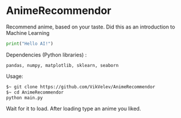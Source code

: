 # AnimeRecommendor
Recommend anime, based on your taste.
Did this as an introduction to Machine Learning 
```python
print("Hello AI!")
```
Dependencies (Python libraries) :
```
pandas, numpy, matplotlib, sklearn, seaborn
```
Usage:
```bash
$~ git clone https://github.com/VikVelev/AnimeRecommendor
$~ cd AnimeRecommendor
python main.py
```
Wait for it to load.
After loading type an anime you liked.
